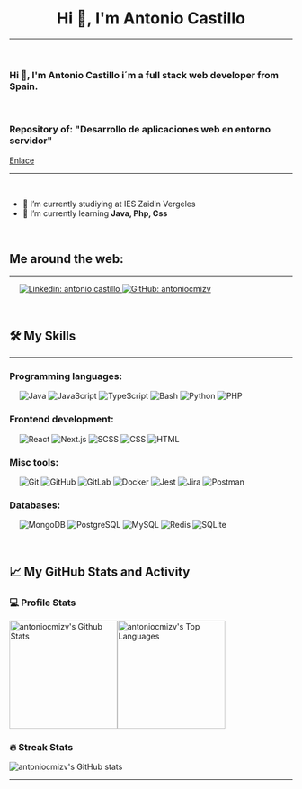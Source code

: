 
<h1 align="center">Hi 👋, I'm Antonio Castillo</h1>

-------------------
&emsp;
<h3 align="left">Hi 👋, I'm Antonio Castillo i´m a full stack web developer from Spain.</h3>
&emsp;

<h3> Repository of: "Desarrollo de aplicaciones web en entorno servidor"</h3>
<a href="https://github.com/antoniocmizv/DAWES">Enlace</a>

-------------------
&emsp;

- 🔭 I’m currently studiying at IES Zaidin Vergeles
- 🌱 I’m currently learning **Java, Php, Css**

&emsp;

## Me around the web:
-------------------


&emsp;
<a href="https://www.linkedin.com/in/antonio-m-castillo/">
    ![Linkedin: antonio castillo ](https://img.shields.io/badge/-antonio-blue?style=flat-square&logo=Linkedin&logoColor=white)
</a>
<a href="https://github.com/antoniocmizv">
    ![GitHub: antoniocmizv](https://img.shields.io/github/followers/antonio?label=follow&style=social)
</a>


&emsp;

## 🛠️ My Skills
-------------------
### Programming languages:
&emsp;
![Java](https://img.shields.io/badge/-Java-000?&logo=Java)
![JavaScript](https://img.shields.io/badge/-JavaScript-000?&logo=JavaScript)
![TypeScript](https://img.shields.io/badge/-TypeScript-000?&logo=TypeScript&logoColor=007ACC)
![Bash](https://img.shields.io/badge/-Bash-000?&logo=GNU-Bash)
![Python](https://img.shields.io/badge/-Python-000?&logo=Python)
![PHP](https://img.shields.io/badge/-PHP-000?&logo=PHP)
### Frontend development:
&emsp;
![React](https://img.shields.io/badge/-React-000?&logo=React)
![Next.js](https://img.shields.io/badge/-Next.js-000?&logo=Next.js)
![SCSS](https://img.shields.io/badge/-SCSS-000?&logo=Sass)
![CSS](https://img.shields.io/badge/-CSS-000?&logo=CSS3)
![HTML](https://img.shields.io/badge/-HTML-000?&logo=HTML5)
### Misc tools:
&emsp;
![Git](https://img.shields.io/badge/-Git-000?&logo=Git)
![GitHub](https://img.shields.io/badge/-GitHub-000?&logo=GitHub)
![GitLab](https://img.shields.io/badge/-GitLab-000?&logo=GitLab)
![Docker](https://img.shields.io/badge/-Docker-000?&logo=Docker)
![Jest](https://img.shields.io/badge/-Jest-000?&logo=Jest)
![Jira](https://img.shields.io/badge/-Jira-000?&logo=Jira)
![Postman](https://img.shields.io/badge/-Postman-000?&logo=Postman)

### Databases:
&emsp;
![MongoDB](https://img.shields.io/badge/-MongoDB-000?&logo=MongoDB)
![PostgreSQL](https://img.shields.io/badge/-PostgreSQL-000?&logo=PostgreSQL)
![MySQL](https://img.shields.io/badge/-MySQL-000?&logo=MySQL)
![Redis](https://img.shields.io/badge/-Redis-000?&logo=Redis)
![SQLite](https://img.shields.io/badge/-SQLite-000?&logo=SQLite)

&emsp;

## 📈 My GitHub Stats and Activity

### 💻 Profile Stats

<img alt="antoniocmizv's Github Stats" src="https://github-readme-stats.vercel.app/api/?username=antoniocmizv&show_icons=true&include_all_commits=true&count_private=true&theme=react&hide_border=true&bg_color=1F222E&title_color=F85D7F&icon_color=F8D866" height="192px"/><img alt="antoniocmizv's Top Languages" src="https://github-readme-stats.vercel.app/api/top-langs/?username=antoniocmizv&langs_count=8&layout=compact&theme=react&hide_border=true&bg_color=1F222E&title_color=F85D7F&icon_color=F8D866" height="192px"/>


### 🔥 Streak Stats

![antoniocmizv's GitHub stats](https://github-readme-streak-stats.herokuapp.com/?user=antoniocmizv&theme=tokyonight)

------

